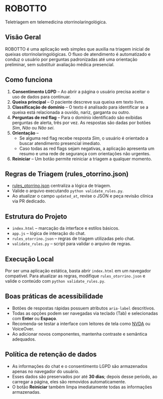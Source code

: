 # ROBOTTO

Teletriagem em telemedicina otorrinolaringológica.

## Visão Geral

ROBOTTO é uma aplicação web simples que auxilia na triagem inicial de queixas
otorrinolaringológicas. O fluxo de atendimento é automatizado e conduz o
usuário por perguntas padronizadas até uma orientação preliminar, sem substituir
avaliação médica presencial.

## Como funciona

1. **Consentimento LGPD** – Ao abrir a página o usuário precisa aceitar o uso de
   dados para continuar.
2. **Queixa principal** – O paciente descreve sua queixa em texto livre.
3. **Classificação de domínio** – O texto é analisado para identificar se a
   queixa está relacionada a ouvido, nariz, garganta ou outro.
4. **Perguntas de red flag** – Para o domínio identificado são exibidas perguntas
   de alerta, três por vez. As respostas são dadas por botões *Sim*, *Não* ou
   *Não sei*.
5. **Orientação** –
   - Se alguma red flag recebe resposta *Sim*, o usuário é orientado a buscar
     atendimento presencial imediato.
   - Caso todas as red flags sejam negativas, a aplicação apresenta um resumo e
     uma rede de segurança com orientações não urgentes.
6. **Reiniciar** – Um botão permite reiniciar a triagem a qualquer momento.

## Regras de Triagem (rules_otorrino.json)

- [rules_otorrino.json](./rules_otorrino.json) centraliza a lógica de triagem.
- Valide o arquivo executando `python validate_rules.py`.
- Ao atualizar o campo `updated_at`, revise o JSON e peça revisão clínica via
  PR dedicado.

## Estrutura do Projeto

- `index.html` – marcação da interface e estilos básicos.
- `app.js` – lógica de interação do chat.
- `rules_otorrino.json` – regras de triagem utilizadas pelo chat.
- `validate_rules.py` – script para validar o arquivo de regras.

## Execução Local

Por ser uma aplicação estática, basta abrir `index.html` em um navegador
compatível. Para atualizar as regras, modifique `rules_otorrino.json` e valide o
conteúdo com `python validate_rules.py`.

## Boas práticas de acessibilidade

- Botões de respostas rápidas possuem atributos `aria-label` descritivos.
- Todas as opções podem ser navegadas via teclado (Tab) e selecionadas com **Enter** ou **Espaço**.
- Recomenda-se testar a interface com leitores de tela como [NVDA](https://www.nvaccess.org/) ou VoiceOver.
- Ao adicionar novos componentes, mantenha contraste e semântica adequados.

## Política de retenção de dados

- As informações do chat e o consentimento LGPD são armazenados apenas no
  navegador do usuário.
- Esses dados são preservados por até **30 dias**; depois desse período, ao
  carregar a página, eles são removidos automaticamente.
- O botão **Reiniciar** também limpa imediatamente todas as informações
  armazenadas.

